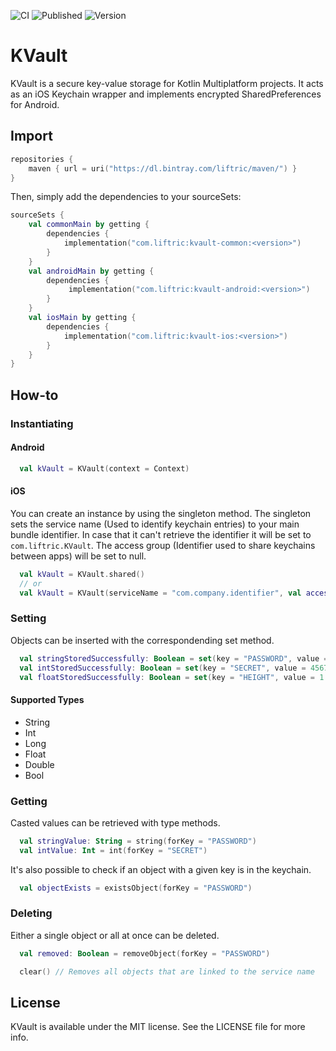 ![CI](https://github.com/Liftric/kvault/workflows/CI/badge.svg) ![Published](https://github.com/Liftric/kvault/workflows/Publish%20to%20Bintray/badge.svg) ![Version](https://img.shields.io/github/v/release/liftric/kvault?label=version)

# KVault

KVault is a secure key-value storage for Kotlin Multiplatform projects. It acts as an iOS Keychain wrapper and implements encrypted SharedPreferences for Android.

## Import

```kotlin
repositories {
    maven { url = uri("https://dl.bintray.com/liftric/maven/") }
}
```

Then, simply add the dependencies to your sourceSets:

```kotlin
sourceSets {
    val commonMain by getting {
        dependencies {
            implementation("com.liftric:kvault-common:<version>")   
        }
    }
    val androidMain by getting {
        dependencies {
             implementation("com.liftric:kvault-android:<version>")   
        }
    }
    val iosMain by getting {
        dependencies {
            implementation("com.liftric:kvault-ios:<version>")   
        }
    }
}
```

## How-to

### Instantiating

#### Android

```kotlin
  val kVault = KVault(context = Context)
```

#### iOS

You can create an instance by using the singleton method. The singleton sets the service name (Used to identify keychain entries) to your main bundle identifier. In case that it can't retrieve the identifier it will be set to `com.liftric.KVault`. The access group (Identifier used to share keychains between apps) will be set to null.

```kotlin
  val kVault = KVault.shared()
  // or
  val kVault = KVault(serviceName = "com.company.identifier", val accessGroup = null)
```

### Setting

Objects can be inserted with the correspondending set method. 

```kotlin
  val stringStoredSuccessfully: Boolean = set(key = "PASSWORD", value = "546hfbfzzeujfdbfdz")
  val intStoredSuccessfully: Boolean = set(key = "SECRET", value = 45678765)
  val floatStoredSuccessfully: Boolean = set(key = "HEIGHT", value = 1.79)
```

#### Supported Types

- String
- Int
- Long
- Float
- Double
- Bool

### Getting

Casted values can be retrieved with type methods.

```kotlin
  val stringValue: String = string(forKey = "PASSWORD")
  val intValue: Int = int(forKey = "SECRET")
```

It's also possible to check if an object with a given key is in the keychain.

```kotlin
  val objectExists = existsObject(forKey = "PASSWORD")
```

### Deleting

Either a single object or all at once can be deleted.

```kotlin
  val removed: Boolean = removeObject(forKey = "PASSWORD")
```

```kotlin
  clear() // Removes all objects that are linked to the service name
```

## License

KVault is available under the MIT license. See the LICENSE file for more info.
